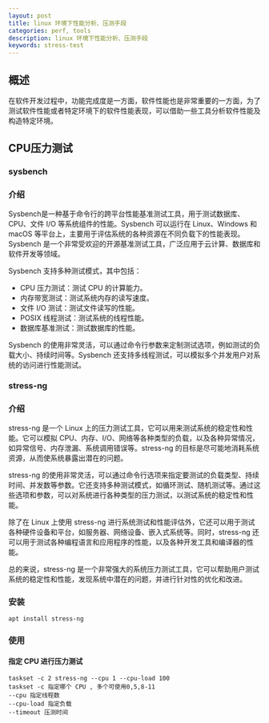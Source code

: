 ```yaml
---
layout: post
title: linux 环境下性能分析、压测手段
categories: perf, tools
description: linux 环境下性能分析、压测手段
keywords: stress-test
---
```


## 概述
在软件开发过程中，功能完成度是一方面，软件性能也是非常重要的一方面，为了测试软件性能或者特定环境下的软件性能表现，可以借助一些工具分析软件性能及构造特定环境。

## CPU压力测试

### sysbench
### 介绍

Sysbench是一种基于命令行的跨平台性能基准测试工具，用于测试数据库、CPU、文件 I/O 等系统组件的性能。Sysbench 可以运行在 Linux、Windows 和 macOS 等平台上，主要用于评估系统的各种资源在不同负载下的性能表现。Sysbench 是一个非常受欢迎的开源基准测试工具，广泛应用于云计算、数据库和软件开发等领域。

Sysbench 支持多种测试模式，其中包括：

* CPU 压力测试：测试 CPU 的计算能力。
* 内存带宽测试：测试系统内存的读写速度。
* 文件 I/O 测试：测试文件读写的性能。
* POSIX 线程测试：测试系统的线程性能。
* 数据库基准测试：测试数据库的性能。

Sysbench 的使用非常灵活，可以通过命令行参数来定制测试选项，例如测试的负载大小、持续时间等。Sysbench 还支持多线程测试，可以模拟多个并发用户对系统的访问进行性能测试。

### stress-ng
### 介绍
stress-ng 是一个 Linux 上的压力测试工具，它可以用来测试系统的稳定性和性能。它可以模拟 CPU、内存、I/O、网络等各种类型的负载，以及各种异常情况，如异常信号、内存泄漏、系统调用错误等。stress-ng 的目标是尽可能地消耗系统资源，从而使系统暴露出潜在的问题。

stress-ng 的使用非常灵活，可以通过命令行选项来指定要测试的负载类型、持续时间、并发数等参数。它还支持多种测试模式，如循环测试、随机测试等。通过这些选项和参数，可以对系统进行各种类型的压力测试，以测试系统的稳定性和性能。

除了在 Linux 上使用 stress-ng 进行系统测试和性能评估外，它还可以用于测试各种硬件设备和平台，如服务器、网络设备、嵌入式系统等。同时，stress-ng 还可以用于测试各种编程语言和应用程序的性能，以及各种开发工具和编译器的性能。

总的来说，stress-ng 是一个非常强大的系统压力测试工具，它可以帮助用户测试系统的稳定性和性能，发现系统中潜在的问题，并进行针对性的优化和改进。

### 安装
```
apt install stress-ng
```
### 使用
#### 指定 CPU 进行压力测试
```shell
taskset -c 2 stress-ng --cpu 1 --cpu-load 100
taskset -c 指定哪个 CPU , 多个可使用0,5,8-11
--cpu 指定线程数
--cpu-load 指定负载
--timeout 压测时间
```
